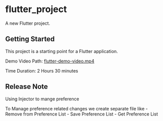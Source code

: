 # flutter_project

A new Flutter project.

## Getting Started

This project is a starting point for a Flutter application.

Demo Video Path:
[flutter-demo-video.mp4](flutter-demo-video.mp4)

Time Duration: 2 Hours 30 minutes


## Release Note

Using Injector to mange preference

To Manage preference related changes we create separate file like
    - Remove from Preference List
    - Save Preference List
    - Get Preference List



